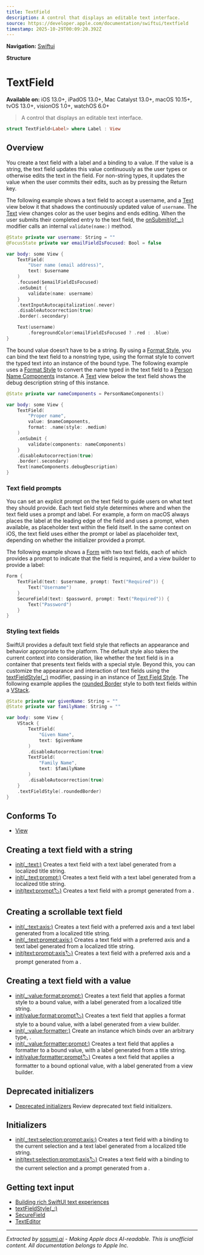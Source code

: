 ```yaml
---
title: TextField
description: A control that displays an editable text interface.
source: https://developer.apple.com/documentation/swiftui/textfield
timestamp: 2025-10-29T00:09:20.392Z
---
```


**Navigation:** [Swiftui](/documentation/swiftui)

**Structure**

# TextField

**Available on:** iOS 13.0+, iPadOS 13.0+, Mac Catalyst 13.0+, macOS 10.15+, tvOS 13.0+, visionOS 1.0+, watchOS 6.0+

> A control that displays an editable text interface.

```swift
struct TextField<Label> where Label : View
```

## Overview

You create a text field with a label and a binding to a value. If the value is a string, the text field updates this value continuously as the user types or otherwise edits the text in the field. For non-string types, it updates the value when the user commits their edits, such as by pressing the Return key.

The following example shows a text field to accept a username, and a [Text](/documentation/swiftui/text) view below it that shadows the continuously updated value of `username`. The [Text](/documentation/swiftui/text) view changes color as the user begins and ends editing. When the user submits their completed entry to the text field, the [onSubmit(of:_:)](/documentation/swiftui/view/onsubmit(of:_:)) modifier calls an internal `validate(name:)` method.

```swift
@State private var username: String = ""
@FocusState private var emailFieldIsFocused: Bool = false

var body: some View {
    TextField(
        "User name (email address)",
        text: $username
    )
    .focused($emailFieldIsFocused)
    .onSubmit {
        validate(name: username)
    }
    .textInputAutocapitalization(.never)
    .disableAutocorrection(true)
    .border(.secondary)

    Text(username)
        .foregroundColor(emailFieldIsFocused ? .red : .blue)
}
```



The bound value doesn’t have to be a string. By using a [Format Style](/documentation/Foundation/FormatStyle), you can bind the text field to a nonstring type, using the format style to convert the typed text into an instance of the bound type. The following example uses a [Format Style](/documentation/Foundation/PersonNameComponents/FormatStyle) to convert the name typed in the text field to a [Person Name Components](/documentation/Foundation/PersonNameComponents) instance. A [Text](/documentation/swiftui/text) view below the text field shows the debug description string of this instance.

```swift
@State private var nameComponents = PersonNameComponents()

var body: some View {
    TextField(
        "Proper name",
        value: $nameComponents,
        format: .name(style: .medium)
    )
    .onSubmit {
        validate(components: nameComponents)
    }
    .disableAutocorrection(true)
    .border(.secondary)
    Text(nameComponents.debugDescription)
}
```



### Text field prompts

You can set an explicit prompt on the text field to guide users on what text they should provide. Each text field style determines where and when the text field uses a prompt and label. For example, a form on macOS always places the label at the leading edge of the field and uses a prompt, when available, as placeholder text within the field itself. In the same context on iOS, the text field uses either the prompt or label as placeholder text, depending on whether the initializer provided a prompt.

The following example shows a [Form](/documentation/swiftui/form) with two text fields, each of which provides a prompt to indicate that the field is required, and a view builder to provide a label:

```swift
Form {
    TextField(text: $username, prompt: Text("Required")) {
        Text("Username")
    }
    SecureField(text: $password, prompt: Text("Required")) {
        Text("Password")
    }
}
```





### Styling text fields

SwiftUI provides a default text field style that reflects an appearance and behavior appropriate to the platform. The default style also takes the current context into consideration, like whether the text field is in a container that presents text fields with a special style. Beyond this, you can customize the appearance and interaction of text fields using the [textFieldStyle(_:)](/documentation/swiftui/view/textfieldstyle(_:)) modifier, passing in an instance of [Text Field Style](/documentation/swiftui/textfieldstyle). The following example applies the [rounded Border](/documentation/swiftui/textfieldstyle/roundedborder) style to both text fields within a [VStack](/documentation/swiftui/vstack).

```swift
@State private var givenName: String = ""
@State private var familyName: String = ""

var body: some View {
    VStack {
        TextField(
            "Given Name",
            text: $givenName
        )
        .disableAutocorrection(true)
        TextField(
            "Family Name",
            text: $familyName
        )
        .disableAutocorrection(true)
    }
    .textFieldStyle(.roundedBorder)
}
```



## Conforms To

- [View](/documentation/swiftui/view)

## Creating a text field with a string

- [init(_:text:)](/documentation/swiftui/textfield/init(_:text:)) Creates a text field with a text label generated from a localized title string.
- [init(_:text:prompt:)](/documentation/swiftui/textfield/init(_:text:prompt:)) Creates a text field with a text label generated from a localized title string.
- [init(text:prompt:label:)](/documentation/swiftui/textfield/init(text:prompt:label:)) Creates a text field with a prompt generated from a .

## Creating a scrollable text field

- [init(_:text:axis:)](/documentation/swiftui/textfield/init(_:text:axis:)) Creates a text field with a preferred axis and a text label generated from a localized title string.
- [init(_:text:prompt:axis:)](/documentation/swiftui/textfield/init(_:text:prompt:axis:)) Creates a text field with a preferred axis and a text label generated from a localized title string.
- [init(text:prompt:axis:label:)](/documentation/swiftui/textfield/init(text:prompt:axis:label:)) Creates a text field with a preferred axis and a prompt generated from a .

## Creating a text field with a value

- [init(_:value:format:prompt:)](/documentation/swiftui/textfield/init(_:value:format:prompt:)) Creates a text field that applies a format style to a bound value, with a label generated from a localized title string.
- [init(value:format:prompt:label:)](/documentation/swiftui/textfield/init(value:format:prompt:label:)) Creates a text field that applies a format style to a bound value, with a label generated from a view builder.
- [init(_:value:formatter:)](/documentation/swiftui/textfield/init(_:value:formatter:)) Create an instance which binds over an arbitrary type, .
- [init(_:value:formatter:prompt:)](/documentation/swiftui/textfield/init(_:value:formatter:prompt:)) Creates a text field that applies a formatter to a bound value, with a label generated from a title string.
- [init(value:formatter:prompt:label:)](/documentation/swiftui/textfield/init(value:formatter:prompt:label:)) Creates a text field that applies a formatter to a bound optional value, with a label generated from a view builder.

## Deprecated initializers

- [Deprecated initializers](/documentation/swiftui/textfield-deprecated) Review deprecated text field initializers.

## Initializers

- [init(_:text:selection:prompt:axis:)](/documentation/swiftui/textfield/init(_:text:selection:prompt:axis:)) Creates a text field with a binding to the current selection and a text label generated from a localized title string.
- [init(text:selection:prompt:axis:label:)](/documentation/swiftui/textfield/init(text:selection:prompt:axis:label:)) Creates a text field with a binding to the current selection and a prompt generated from a .

## Getting text input

- [Building rich SwiftUI text experiences](/documentation/swiftui/building-rich-swiftui-text-experiences)
- [textFieldStyle(_:)](/documentation/swiftui/view/textfieldstyle(_:))
- [SecureField](/documentation/swiftui/securefield)
- [TextEditor](/documentation/swiftui/texteditor)

---

*Extracted by [sosumi.ai](https://sosumi.ai) - Making Apple docs AI-readable.*
*This is unofficial content. All documentation belongs to Apple Inc.*
